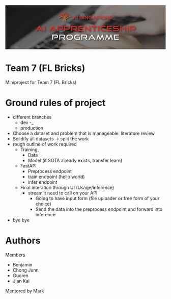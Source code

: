 <img src='./imgs/AIAP-Banner.png'>

# Team 7 (FL Bricks)
 Miniproject for Team 7 (FL Bricks)

# Ground rules of project
- different branches
    - dev
        -<feature>_<name>
    - production
- Choose a dataset and problem that is manageable: literature review
- Solidify all datasets -> split the work 
- rough outline of work required
    - Training,
        -  Data
        - Model (if SOTA already exists, transfer learn)
    - FastAPI
        - Preprocess endpoint
        - train endpoint (hello world)
        - infer endpoint
    - Final interation through UI (Usage/inference) 
        - streamlit need to call on your API
            - Going to have input form (file uploader or free form of your choice)
            - Send the data into the preprocess endpoint and forward into inference   
- bye bye

# Authors
Members
- Benjamin
- Chong Junn
- Guoren
- Jian Kai

Mentored by Mark